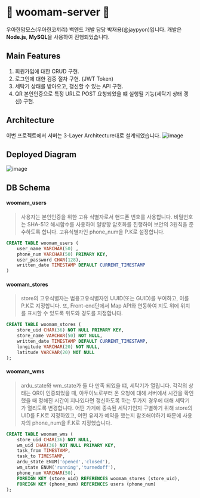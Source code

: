 # 🐘 woomam-server 🐘

우아한맘모스(우아한코끼리) 백엔드 개발 담당 박재용(@jaypyon)입니다. 개발은 **Node.js**, **MySQL**을 사용하여 진행되었습니다. 

## Main Features
1. 회원가입에 대한 CRUD 구현.
2. 로그인에 대한 검증 절차 구현. (JWT Token)
4. 세탁기 상태를 받아오고, 갱신할 수 있는 API 구현.
5. QR 본인인증으로 특정 URL로 POST 요청되었을 떄 실행될 기능(세탁기 상태 갱신) 구현. 

## Architecture
이번 프로젝트에서 서버는 3-Layer Architecture대로 설계되었습니다.
![image](https://user-images.githubusercontent.com/72537190/132680540-45efa243-12b8-48c3-8794-97255bb7dbd0.png)

## Deployed Diagram
![image](https://user-images.githubusercontent.com/72537190/132680984-aa556f34-b56a-49d2-95b7-977cfab80cc8.png)


## DB Schema

#### woomam_users
> 사용자는 본인인증을 위한 고유 식별자로서 핸드폰 번호를 사용합니다. 비밀번호는 SHA-512 해시함수를 사용하여 일방향 암호화를 진행하여 보안의 3원칙을 준수하도록 합니다. 고유식별자인 phone_num을 P.K로 설정합니다.
```sql
CREATE TABLE woomam_users (
    user_name VARCHAR(50) ,
    phone_num VARCHAR(50) PRIMARY KEY,
    user_password CHAR(128),
    written_date TIMESTAMP DEFAULT CURRENT_TIMESTAMP
)
```
#### woomam_stores
> store의 고유식별자는 범용고유식별자인 UUID(또는 GUID)를 부여하고, 이를 P.K로 지정합니다. 또, Front-end단에서 Map API와 연동하여 지도 위에 위치를 표시할 수 있도록 위도와 경도를 지정합니다.
```sql
CREATE TABLE woomam_stores (
    store_uid CHAR(36) NOT NULL PRIMARY KEY,
    store_name VARCHAR(50) NOT NULL,
    written_date TIMESTAMP DEFAULT CURRENT_TIMESTAMP,
    longitude VARCHAR(20) NOT NULL,
    latitude VARCHAR(20) NOT NULL
);
```
#### woomam_wms
> ardu_state와 wm_state가 둘 다 만족 되었을 떄, 세탁기가 열립니다. 각각의 상태는 QR이 인증되었을 때, 아두이노로부터 온 요청에 대해 서버에서 시간을 확인했을 때 정해진 시간이 지나있다면 갱신하도록 하는 두가지 경우에 대해 세탁기가 열리도록 변경합니다. 어떤 가게에 종속된 세탁기인지 구별하기 위해 store의 UID를 F.K로 지정하였고, 어떤 유저가 예약을 했는지 참조해야하기 때문에 사용자의 phone_num을 F.K로 지정했습니다.
```sql
CREATE TABLE woomam_wms (
    store_uid CHAR(36) NOT NULL,
    wm_uid CHAR(36) NOT NULL PRIMARY KEY,
    task_from TIMESTAMP,
    task_to TIMESTAMP,
    ardu_state ENUM('opened','closed'),
    wm_state ENUM('running','turnedoff'),
    phone_num VARCHAR(50),
    FOREIGN KEY (store_uid) REFERENCES woomam_stores (store_uid),
    FOREIGN KEY (phone_num) REFERENCES users (phone_num)
);
```
